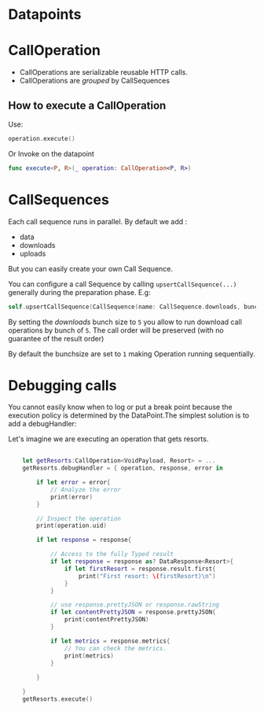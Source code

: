 # Datapoints

# CallOperation

- CallOperations are serializable reusable HTTP calls.
- CallOperations are *grouped* by CallSequences

## How to execute a CallOperation

Use: 

```swift
operation.execute()
```
Or Invoke on the datapoint

```swift
func execute<P, R>(_ operation: CallOperation<P, R>)
```

# CallSequences

Each call sequence runs in parallel. By default we add :

- data
- downloads
- uploads

But you can easily create your own Call Sequence.


You can configure a call Sequence by calling `upsertCallSequence(...)` generally during the preparation phase. E.g:

```swift
self.upsertCallSequence(CallSequence(name: CallSequence.downloads, bunchSize: 5))
```

By setting the *downloads* bunch size to `5` you allow to run download call operations by bunch of `5`. The call order will be preserved (with no guarantee of the result order)

By default the bunchsize are set to `1` making Operation running sequentially.
 

# Debugging calls

You cannot easily know when to log or put a break point because the execution policy is determined by the DataPoint.The simplest solution is to add a debugHandler:


Let's imagine we are executing an operation that gets resorts.
	
```swift
	 
	let getResorts:CallOperation<VoidPayload, Resort> = ... 
	getResorts.debugHandler = { operation, response, error in

        if let error = error{
            // Analyze the error
            print(error)
        }

        // Inspect the operation
        print(operation.uid)

        if let response = response{

            // Access to the fully Typed result
            if let response = response as? DataResponse<Resort>{
                if let firstResort = response.result.first{
                    print("First resort: \(firstResort)\n")
                }
            }

            // use response.prettyJSON or response.rawString
            if let contentPrettyJSON = response.prettyJSON{
                print(contentPrettyJSON)
            }

            if let metrics = response.metrics{
                // You can check the metrics.
                print(metrics)
            }
            
        }

	}
	getResorts.execute()
```
